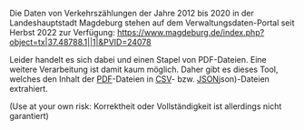 Die Daten von Verkehrszählungen der Jahre 2012 bis 2020 in der Landeshauptstadt Magdeburg stehen auf dem Verwaltungsdaten-Portal seit Herbst 2022 zur Verfügung:
https://www.magdeburg.de/index.php?object=tx|37.48788.1||1|&PVID=24078

Leider handelt es sich dabei und einen Stapel von PDF-Dateien. Eine weitere Verarbeitung ist damit kaum möglich. Daher gibt es dieses Tool, welches den Inhalt der [PDF](pdf)-Dateien in [CSV](csv)- bzw. [JSON]()json)-Dateien extrahiert.

(Use at your own risk: Korrektheit oder Vollständigkeit ist allerdings nicht garantiert)
